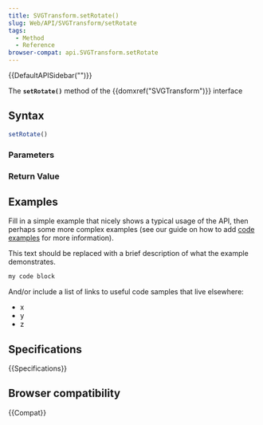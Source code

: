 ```yaml
---
title: SVGTransform.setRotate()
slug: Web/API/SVGTransform/setRotate
tags:
  - Method
  - Reference
browser-compat: api.SVGTransform.setRotate
---
```

{{DefaultAPISidebar("")}}

The **`setRotate()`** method of the {{domxref("SVGTransform")}} interface 

## Syntax

```js
setRotate()
```

### Parameters



### Return Value



## Examples

Fill in a simple example that nicely shows a typical usage of the API, then perhaps some more complex examples (see our guide on how to add [code examples](/en-US/docs/MDN/Contribute/Structures/Code_examples) for more information).

This text should be replaced with a brief description of what the example demonstrates.

```js
my code block
```

And/or include a list of links to useful code samples that live elsewhere:

*   x
*   y
*   z

## Specifications

{{Specifications}}

## Browser compatibility

{{Compat}}

